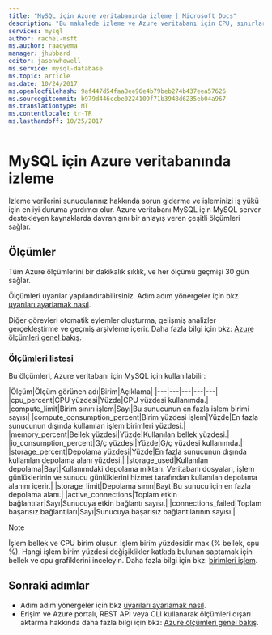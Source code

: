 ```yaml
---
title: "MySQL için Azure veritabanında izleme | Microsoft Docs"
description: "Bu makalede izleme ve Azure veritabanı için CPU, sınırları, depolama ve bağlantı istatistikleri de dahil olmak üzere MySQL için uyarı için ölçümleri açıklanmaktadır."
services: mysql
author: rachel-msft
ms.author: raagyema
manager: jhubbard
editor: jasonwhowell
ms.service: mysql-database
ms.topic: article
ms.date: 10/24/2017
ms.openlocfilehash: 9af447d54faa8ee96e4b79beb274b437eea57626
ms.sourcegitcommit: b979d446ccbe0224109f71b3948d6235eb04a967
ms.translationtype: MT
ms.contentlocale: tr-TR
ms.lasthandoff: 10/25/2017
---
```

# <a name="monitoring-in-azure-database-for-mysql"></a>MySQL için Azure veritabanında izleme
İzleme verilerini sunucularınız hakkında sorun giderme ve işleminizi iş yükü için en iyi duruma yardımcı olur. Azure veritabanı MySQL için MySQL server destekleyen kaynaklarda davranışını bir anlayış veren çeşitli ölçümleri sağlar. 

## <a name="metrics"></a>Ölçümler
Tüm Azure ölçümlerini bir dakikalık sıklık, ve her ölçümü geçmişi 30 gün sağlar. 

Ölçümleri uyarılar yapılandırabilirsiniz. Adım adım yönergeler için bkz [uyarıları ayarlamak nasıl](howto-alert-on-metric.md). 

Diğer görevleri otomatik eylemler oluşturma, gelişmiş analizler gerçekleştirme ve geçmiş arşivleme içerir. Daha fazla bilgi için bkz: [Azure ölçümleri genel bakış](../monitoring-and-diagnostics/monitoring-overview-metrics.md).

### <a name="list-of-metrics"></a>Ölçümleri listesi
Bu ölçümleri, Azure veritabanı için MySQL için kullanılabilir:

|Ölçüm|Ölçüm görünen adı|Birim|Açıklama|
|---|---|---|---|---|
|cpu_percent|CPU yüzdesi|Yüzde|CPU yüzdesi kullanımda.|
|compute_limit|Birim sınırı işlem|Sayı|Bu sunucunun en fazla işlem birimi sayısı|
|compute_consumption_percent|Birim yüzdesi işlem|Yüzde|En fazla sunucunun dışında kullanılan işlem birimleri yüzdesi.|
|memory_percent|Bellek yüzdesi|Yüzde|Kullanılan bellek yüzdesi.|
|io_consumption_percent|G/ç yüzdesi|Yüzde|G/ç yüzdesi kullanımda.|
|storage_percent|Depolama yüzdesi|Yüzde|En fazla sunucunun dışında kullanılan depolama alanı yüzdesi.|
|storage_used|Kullanılan depolama|Bayt|Kullanımdaki depolama miktarı. Veritabanı dosyaları, işlem günlüklerinin ve sunucu günlüklerini hizmet tarafından kullanılan depolama alanını içerir.|
|storage_limit|Depolama sınırı|Bayt|Bu sunucu için en fazla depolama alanı.|
|active_connections|Toplam etkin bağlantılar|Sayı|Sunucuya etkin bağlantı sayısı.|
|connections_failed|Toplam başarısız bağlantıları|Sayı|Sunucuya başarısız bağlantılarının sayısı.|


> [!NOTE]
> İşlem bellek ve CPU birim oluşur. İşlem birim yüzdesidir max (% bellek, cpu %). Hangi işlem birim yüzdesi değişiklikler katkıda bulunan saptamak için bellek ve cpu grafiklerini inceleyin. Daha fazla bilgi için bkz: [birimleri işlem](concepts-compute-unit-and-storage.md).

## <a name="next-steps"></a>Sonraki adımlar
- Adım adım yönergeler için bkz [uyarıları ayarlamak nasıl](howto-alert-on-metric.md). 
- Erişim ve Azure portalı, REST API veya CLI kullanarak ölçümleri dışarı aktarma hakkında daha fazla bilgi için bkz: [Azure ölçümleri genel bakış](../monitoring-and-diagnostics/monitoring-overview-metrics.md).
